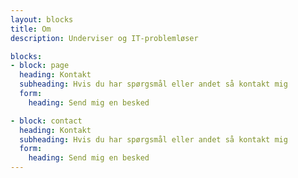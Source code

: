 ```yaml
---
layout: blocks
title: Om
description: Underviser og IT-problemløser

blocks:
- block: page
  heading: Kontakt
  subheading: Hvis du har spørgsmål eller andet så kontakt mig
  form:
    heading: Send mig en besked

- block: contact
  heading: Kontakt
  subheading: Hvis du har spørgsmål eller andet så kontakt mig
  form:
    heading: Send mig en besked
---
```

